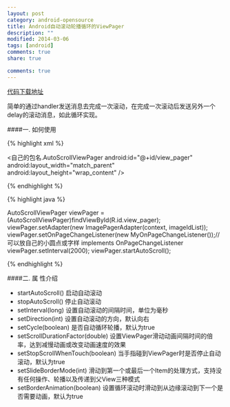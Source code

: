 ```yaml
---
layout: post
category: android-opensource
title: Android自动滚动轮播循环的ViewPager
description: ""
modified: 2014-03-06
tags: [android]
comments: true
share: true

comments: true
---
```

[代码下载地址](http://pan.baidu.com/s/1kTyoCEr)

简单的通过handler发送消息去完成一次滚动，在完成一次滚动后发送另外一个delay的滚动消息，如此循环实现。

####一. 如何使用

{% highlight xml %}

<自己的包名.AutoScrollViewPager
android:id="@+id/view_pager"
android:layout_width="match_parent"
android:layout_height="wrap_content" />

{% endhighlight %}

{% highlight java %}

AutoScrollViewPager viewPager = (AutoScrollViewPager)findViewById(R.id.view_pager);
viewPager.setAdapter(new ImagePagerAdapter(context, imageIdList));
viewPager.setOnPageChangeListener(new MyOnPageChangeListener());// 可以放自己的小圆点或字样 implements OnPageChangeListener viewPager.setInterval(2000);
viewPager.startAutoScroll();

{% endhighlight %}

####二. 属
性介绍
*    startAutoScroll() 启动自动滚动
*    stopAutoScroll() 停止自动滚动
*    setInterval(long) 设置自动滚动的间隔时间，单位为毫秒
*    setDirection(int) 设置自动滚动的方向，默认向右
*    setCycle(boolean) 是否自动循环轮播，默认为true
*    setScrollDurationFactor(double) 设置ViewPager滑动动画间隔时间的倍率，达到减慢动画或改变动画速度的效果
*    setStopScrollWhenTouch(boolean) 当手指碰到ViewPager时是否停止自动滚动，默认为true
*    setSlideBorderMode(int) 滑动到第一个或最后一个Item的处理方式，支持没有任何操作、轮播以及传递到父View三种模式
*    setBorderAnimation(boolean) 设置循环滚动时滑动到从边缘滚动到下一个是否需要动画，默认为true



